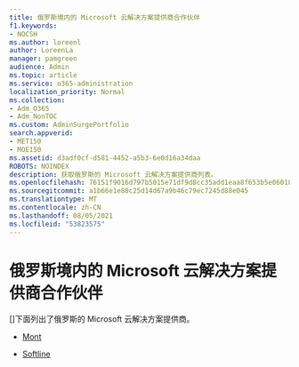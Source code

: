 ```yaml
---
title: 俄罗斯境内的 Microsoft 云解决方案提供商合作伙伴
f1.keywords:
- NOCSH
ms.author: loreenl
author: LoreenLa
manager: pamgreen
audience: Admin
ms.topic: article
ms.service: o365-administration
localization_priority: Normal
ms.collection:
- Adm_O365
- Adm_NonTOC
ms.custom: AdminSurgePortfolio
search.appverid:
- MET150
- MOE150
ms.assetid: d3adf0cf-d581-4452-a5b3-6e0d16a34daa
ROBOTS: NOINDEX
description: 获取俄罗斯的 Microsoft 云解决方案提供商列表。
ms.openlocfilehash: 76151f9016d797b5015e71df9d8cc35add1eaa8f653b5e0601892fbc335ba4c4
ms.sourcegitcommit: a1b66e1e80c25d14d67a9b46c79ec7245d88e045
ms.translationtype: MT
ms.contentlocale: zh-CN
ms.lasthandoff: 08/05/2021
ms.locfileid: "53823575"
---
```

# <a name="microsoft-cloud-solution-provider-partners-in-russia"></a>俄罗斯境内的 Microsoft 云解决方案提供商合作伙伴
[]下面列出了俄罗斯的 Microsoft 云解决方案提供商。
  
- [Mont](https://www.mont.com/ru-ru/)
    
- [Softline](https://softline.ru/)
    

